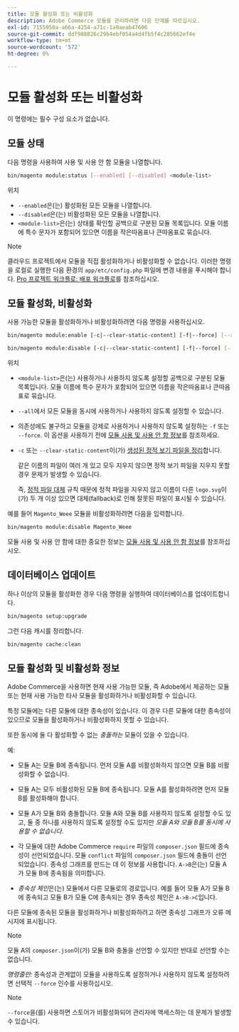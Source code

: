 ```yaml
---
title: 모듈 활성화 또는 비활성화
description: Adobe Commerce 모듈을 관리하려면 다음 단계를 따르십시오.
exl-id: 7155950a-a66a-4254-a71c-1a9aeab47606
source-git-commit: ddf988826c29b4ebf054a4d4fb5f4c285662ef4e
workflow-type: tm+mt
source-wordcount: '572'
ht-degree: 0%

---
```


# 모듈 활성화 또는 비활성화

이 명령에는 필수 구성 요소가 없습니다.

## 모듈 상태

다음 명령을 사용하여 사용 및 사용 안 함 모듈을 나열합니다.

```bash
bin/magento module:status [--enabled] [--disabled] <module-list>
```

위치

* `--enabled`은(는) 활성화된 모든 모듈을 나열합니다.
* `--disabled`은(는) 비활성화된 모든 모듈을 나열합니다.
* `<module-list>`은(는) 상태를 확인할 공백으로 구분된 모듈 목록입니다. 모듈 이름에 특수 문자가 포함되어 있으면 이름을 작은따옴표나 큰따옴표로 묶습니다.

>[!NOTE]
>
>클라우드 프로젝트에서 모듈을 직접 활성화하거나 비활성화할 수 없습니다. 이러한 명령을 로컬로 실행한 다음 환경의 `app/etc/config.php` 파일에 변경 내용을 푸시해야 합니다. [Pro 프로젝트 워크플로: 배포 워크플로](https://experienceleague.adobe.com/docs/commerce-cloud-service/user-guide/architecture/pro-develop-deploy-workflow.html#deployment-workflow)를 참조하십시오.

## 모듈 활성화, 비활성화

사용 가능한 모듈을 활성화하거나 비활성화하려면 다음 명령을 사용하십시오.

```bash
bin/magento module:enable [-c|--clear-static-content] [-f|--force] [--all] <module-list>
```

```bash
bin/magento module:disable [-c|--clear-static-content] [-f|--force] [--all] <module-list>
```

위치

* `<module-list>`은(는) 사용하거나 사용하지 않도록 설정할 공백으로 구분된 모듈 목록입니다. 모듈 이름에 특수 문자가 포함되어 있으면 이름을 작은따옴표나 큰따옴표로 묶습니다.
* `--all`에서 모든 모듈을 동시에 사용하거나 사용하지 않도록 설정할 수 있습니다.
* 의존성에도 불구하고 모듈을 강제로 사용하거나 사용하지 않도록 설정하는 `-f` 또는 `--force`. 이 옵션을 사용하기 전에 [모듈 사용 및 사용 안 함 정보](#about-enabling-and-disabling-modules)를 참조하세요.
* `-c` 또는 `--clear-static-content`이(가) [생성된 정적 보기 파일을 정리](../../configuration/cli/static-view-file-deployment.md)합니다.

  같은 이름의 파일이 여러 개 있고 모두 지우지 않으면 정적 보기 파일을 지우지 못할 경우 문제가 발생할 수 있습니다.

  즉, [정적 파일 대체](../../configuration/cli/static-view-file-deployment.md) 규칙 때문에 정적 파일을 지우지 않고 이름이 다른 `logo.svg`이(가) 두 개 이상 있으면 대체(fallback)로 인해 잘못된 파일이 표시될 수 있습니다.

예를 들어 `Magento_Weee` 모듈을 비활성화하려면 다음을 입력합니다.

```bash
bin/magento module:disable Magento_Weee
```

모듈 사용 및 사용 안 함에 대한 중요한 정보는 [모듈 사용 및 사용 안 함 정보](#about-enabling-and-disabling-modules)를 참조하십시오.

## 데이터베이스 업데이트

하나 이상의 모듈을 활성화한 경우 다음 명령을 실행하여 데이터베이스를 업데이트합니다.

```bash
bin/magento setup:upgrade
```

그런 다음 캐시를 정리합니다.

```bash
bin/magento cache:clean
```

## 모듈 활성화 및 비활성화 정보

Adobe Commerce을 사용하면 현재 사용 가능한 모듈, 즉 Adobe에서 제공하는 모듈 또는 현재 사용 가능한 타사 모듈을 활성화하거나 비활성화할 수 있습니다.

특정 모듈에는 다른 모듈에 대한 종속성이 있습니다. 이 경우 다른 모듈에 대한 종속성이 있으므로 모듈을 활성화하거나 비활성화하지 못할 수 있습니다.

또한 동시에 둘 다 활성화할 수 없는 *충돌하는* 모듈이 있을 수 있습니다.

예:

* 모듈 A는 모듈 B에 종속됩니다. 먼저 모듈 A를 비활성화하지 않으면 모듈 B를 비활성화할 수 없습니다.

* 모듈 A는 모두 비활성화된 모듈 B에 종속됩니다. 모듈 A를 활성화하려면 먼저 모듈 B를 활성화해야 합니다.

* 모듈 A가 모듈 B와 충돌합니다. 모듈 A와 모듈 B를 사용하지 않도록 설정할 수도 있고, 둘 중 하나를 사용하지 않도록 설정할 수도 있지만 *모듈 A와 모듈 B를 동시에 사용할 수 없습니다*.

* 각 모듈에 대한 Adobe Commerce `require` 파일의 `composer.json` 필드에 종속성이 선언되었습니다. 모듈 `conflict` 파일의 `composer.json` 필드에 충돌이 선언되었습니다. 종속성 그래프를 만드는 데 이 정보를 사용합니다. `A->B`은(는) 모듈 A가 모듈 B에 종속됨을 의미합니다.

* *종속성 체인*&#x200B;은(는) 모듈에서 다른 모듈로의 경로입니다. 예를 들어 모듈 A가 모듈 B에 종속되고 모듈 B가 모듈 C에 종속되는 경우 종속성 체인은 `A->B->C`입니다.

다른 모듈에 종속된 모듈을 활성화하거나 비활성화하려고 하면 종속성 그래프가 오류 메시지에 표시됩니다.

>[!NOTE]
>
>모듈 A의 `composer.json`이(가) 모듈 B와 충돌을 선언할 수 있지만 반대로 선언할 수는 없습니다.

*명령줄만:* 종속성과 관계없이 모듈을 사용하도록 설정하거나 사용하지 않도록 설정하려면 선택적 `--force` 인수를 사용하십시오.

>[!NOTE]
>
>`--force`을(를) 사용하면 스토어가 비활성화되어 관리자에 액세스하는 데 문제가 발생할 수 있습니다.
